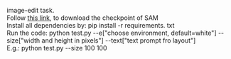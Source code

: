 image-edit task. <br/>
Follow [this link](https://dl.fbaipublicfiles.com/segment_anything/sam_vit_h_4b8939.pth), to download the checkpoint of SAM<br/>
Install all dependencies by: pip install -r requirements. txt <br/>
Run the code: python test.py --e["choose environment, default=white"] --size["width and height in pixels"] --text["text prompt fro layout"] <br/>
E.g.: python test.py --size 100 100
